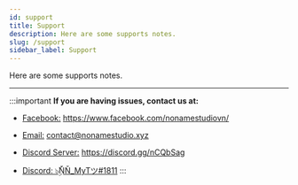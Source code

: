 ```yaml
---
id: support
title: Support
description: Here are some supports notes.
slug: /support
sidebar_label: Support
---
```


Here are some supports notes.

---
:::important
**If you are having issues, contact us at:**  

- [Facebook:](https://www.facebook.com/nonamestudiovn/) https://www.facebook.com/nonamestudiovn/

- [Email:](mailto:contact@nonamestudio.xyz) contact@nonamestudio.xyz

- [Discord Server:](https://discord.gg/nCQbSag) https://discord.gg/nCQbSag
- [Discord: ๖ۣۜŇŇ_MyTツ#1811](https://discordapp.com/users/382856633652477952)
:::
